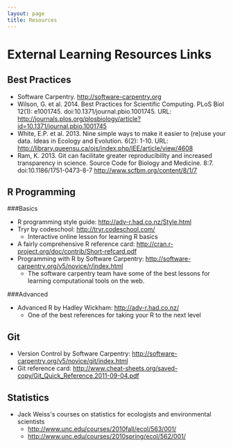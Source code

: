 ```yaml
---
layout: page
title: Resources
---
```


External Learning Resources Links
=================================

Best Practices
--------------
* Software Carpentry. http://software-carpentry.org
* Wilson, G. et al. 2014. Best Practices for Scientific Computing. PLoS Biol
12(1): e1001745. doi:10.1371/journal.pbio.1001745. URL: 
http://journals.plos.org/plosbiology/article?id=10.1371/journal.pbio.1001745
* White, E.P. et al. 2013. Nine simple ways to make it easier to (re)use your
data. Ideas in Ecology and Evolution. 6(2): 1-10. URL:
http://library.queensu.ca/ojs/index.php/IEE/article/view/4608
* Ram, K. 2013. Git can facilitate greater reproducibility and increased
transparency in science. Source Code for Biology and Medicine. 8:7.
doi:10.1186/1751-0473-8-7 http://www.scfbm.org/content/8/1/7

R Programming
-------------
###Basics
* R programming style guide: http://adv-r.had.co.nz/Style.html
* Tryr by codeschool: http://tryr.codeschool.com/
    - Interactive online lesson for learning R basics
* A fairly comprehensive R reference card: 
http://cran.r-project.org/doc/contrib/Short-refcard.pdf
* Programming with R by Software Carpentry:
http://software-carpentry.org/v5/novice/r/index.html
    - The software carpentry team have some of the best lessons for learning
    computational tools on the web.


###Advanced
* Advanced R by Hadley Wickham: http://adv-r.had.co.nz/
    - One of the best references for taking your R to the next level

Git
---
* Version Control by Software Carpentry: 
http://software-carpentry.org/v5/novice/git/index.html
* Git reference card: 
http://www.cheat-sheets.org/saved-copy/Git_Quick_Reference.2011-09-04.pdf

Statistics
----------
* Jack Weiss's courses on statistics for ecologists and environmental scientists
    - http://www.unc.edu/courses/2010fall/ecol/563/001/
    - http://www.unc.edu/courses/2010spring/ecol/562/001/

